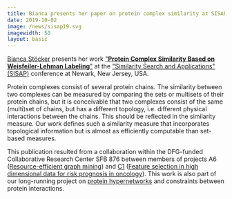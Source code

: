 ```yaml
---
title: Bianca presents her paper on protein complex similarity at SISAP
date: 2019-10-02
image: /news/sisap19.svg
imagewidth: 50
layout: basic
---
```


[Bianca Stöcker](/people/stoecker/) presents her work ["**Protein Complex Similarity Based on Weisfeiler-Lehman Labeling**"](https://link.springer.com/chapter/10.1007/978-3-030-32047-8_27) at the ["Similarity Search and Applications" (SISAP)](http://www.sisap.org/2019/) conference at Newark, New Jersey, USA.

Protein complexes consist of several protein chains.
The similarity between two complexes can be measured by comparing the sets or multisets of their protein chains, but it is conceivable that two complexes consist of the same (multi)set of chains, but has a different topology, i.e. different physical interactions between the chains.
This should be reflected in the similarity measure.
Our work defines such a similarity measure that incorporates topological information but is almost as efficiently computable than set-based measures.

This publication resulted from a collaboration within the DFG-funded Collaborative Research Center SFB 876 between members of projects A6 ([Resource-efficient graph mining](https://sfb876.tu-dortmund.de/SPP/sfb876-a6.html)) and [C1](/research/sfb876c1/) ([Feature selection in high dimensional data for risk prognosis in oncology](https://sfb876.tu-dortmund.de/SPP/sfb876-c1.html)).
This work is also part of our long-running project on [protein hypernetworks](/research/hypernetworks/) and constraints between protein interactions.
